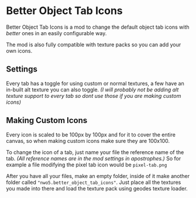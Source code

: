# Better Object Tab Icons

Better Object Tab Icons is a mod to change the default object tab icons with *better* ones in an easily configurable way.
 
The mod is also fully compatible with texture packs so you can add your own icons.

## Settings
Every tab has a toggle for using custom or normal textures, a few have an in-built alt texture you can also toggle. *(I will probably not be adding alt texture support to every tab so dont use those if you are making custom icons)*

## Making Custom Icons
Every icon is scaled to be 100px by 100px and for it to cover the entire canvas, so when making custom icons make sure they are 100x100.

To change the icon of a tab, just name your file the reference name of the tab. *(All reference names are in the mod settings in apostrophes.)* So for example a file modifying the pixel tab icon would be `pixel-tab.png`

After you have all your files, make an empty folder, inside of it make another folder called `"nwo5.better_object_tab_icons"`. Just place all the textures you made into there and load the texture pack using geodes texture loader.
